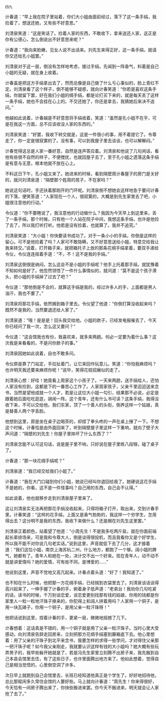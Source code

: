     四九 

   计春道：“早上我在院子里站着，你们大小姐由面前经过，落下了这一条手绢，我捡着了，想送还她，又有些不好意思。”

   刘清泉笑道：“这是笑话了。捡着人家的东西，不敢收下，拿来送还人家，这正是你有公德心，怎么倒说出不好意思来呢？”

   计春道：“我向来脸嫩，见女人说不出话来。刘先生来得正好，这一条手绢，就请你交还给孔小姐罢。”

   刘清泉对于这一层，倒没有怎样地考虑，接过手绢，先闻到一阵香气，料着是自己小姐的无疑，就在身上收着。

   计春虽是把这方手绢拿出去了，然而总像是自己做了什么亏心事似的，脸上青红不定。刘清泉看了这个样子，倒不能够不疑惑，就向计春笑道：“你若是喜欢这条手绢，你就留下罢，好在我们小姐的绸手绢，都是论打买下来的，就是每天丢了这样一条手绢，她也不会挂在心上的。不交还她了，你还是拿去，我猜她后来决不追问。”

   他越如此说着，计春越是不好意思将手绢收着，笑道：“虽然是孔小姐不在乎，可是在我这一方面，总不应该收没人家的东西的。”

   刘清泉笑道：“好罢，我收下转交就是，这是一件很小的事，用不着提它了。令尊走了，你一定是很寂寞的了。没有事，可以到我屋子里去谈谈，也可以解解闷。”

   计春觉得这总是人家一番好意，自然是连声答应着。刘清泉和他说了几句闲话，看他有些很不自然的样子，不便搅扰，也就回屋子去了，至于孔小姐之遗落这条手绢是有意与无意，根本他就不放在心上。

   不料这日下午，孔小姐又来了。她进来的时候，看到隔壁周计春屋子的房门是关好的，就问刘清泉道：“隔壁那个姓周的孩子，不在家吗？”

   她说这句话时，手还扶着那刚开的门环呢。刘清泉倒不想她会这样地急于要问计春的下落，便笑答道：“人家现在一个人，很寂寞的，大概是到先生家里去了吧，小姐很注意他的行动。”

   令仪道：“你不要瞎说了，我注意他的行动做什么？我因为今天早上到这里来，丢了一条手绢，那个时候，只有他一个人站在院子中间，我想这条手绢，也许是他捡了去了，所以我打听打听。他若是没有捡着，也就算了。我并不追究。”

   刘清泉笑道：“大小姐！你快要读书成功了。对于一条小小的手绢，你倒是这样的留心。可不是他捡着了吗？人家可不敢隐瞒，又不好意思送给小姐，特意交给我让我来转交。”说着，打开箱子来，就把箱托子上放的那条花绸手绢拿着，要双手递给令仪，令仪连连摇着手道：“不，不！这不是我的手绢。”

   刘清泉这倒很是纳闷，怎么这会不是小姐的手绢呢？他手上托着那手绢，就犹豫着不知如何是好了。他忽然领悟了一件什么事情似的，就问道：“莫不是这个孩子滑头，把小姐的手绢掉了过去了吧？”

   令仪道：“那他倒是不会的，就算这手绢是我的，经过许多人的手，上面都是男人油汗，我也不要了。”

   刘清泉将那花手绢，依然搁到箱子里去。令仪望了他道：“你倒打算没收起来吗？既然不是我的，当然要退还给人家了。”

   刘清泉道：“哦！是是是！回头我交给他。小姐的款子，已经发电报催去了，今天你已经问了我一次，怎么这又要问？”

   令仪道：“这会馆我也有份，我喜欢来，就多来两趟。何必一定要为着什么事？这次我是来看看的，不是问你款子的事。”

   刘清泉因她如此说着，自也不敢多问。

   令仪原是靠了门站定，手拉扯着门，让它来回作玩意儿。笑道：“你怕我麻烦吗？也许明天我还要来麻烦你呢！”说毕，笑得花枝招展似的走了。

   刘清泉心想：好哇！她竟看上周家这个小孩子了。一天来两趟，送手绢给人，还怕人家没有捡到，这都是下的一番苦心工作了。人家周家孩子，父亲千里迢迢送来念书，当然是望他成就一个人才，若是让这位大小姐一勾引，结果那不必说，必定是跟着她后面吃吃逛逛，胡闹一阵。这个青年，还有什么书可读？这条手绢，我得没收下来，不可以交给他。我们东家，顶了一个善人的头衔，倒养这样一个姑娘，真是替善人两个字丢脸。

   他想到这里，原是坐在桌子边喝茶的，却捏了拳头咚的一声在桌上捶了一下。不想这个时候，计春恰是由外面回来了，听到隔壁屋子里这样一下重响，就向了壁子大声问道：“隔壁的刘先生！你屋子里摔坏了什么东西了？”

   刘清泉怎能不认可这句话，说是屋子里不响，只好说在屋子里练八段锦，碰了桌子了。

   计春道：“那一块花绸手绢呢？”

   刘清泉道：“我已经交给我们小姐了。”

   计春道：“我在大门口碰到你们小姐，她说已经叫你退回给我了。她硬说这花手绢不是她的，你看，这不是一件怪事吗？自己用的东西，自己会不认得。”

   如此说着，他也就移步走到刘清泉屋子里来了。

   这让刘清泉实无法再把那花手绢没收起来，只得将箱子打开，取出来，交到计春手里。计春笑道：“这样的花手绢，上面又是香气勃勃的，我这样一个穷学生，怎用得出去？这分明不是我的东西，我收下来做什么？还是搁在刘先生这里罢。”

   刘清泉正着颜色，站着望了他道：“小周先生！不是我多吃两斤盐，就在你面前端起长辈排场来，可是我和令尊大人，倒是谈得很投机，而且我看你又是个好学生，所以我不能不对你说几句老实话。”说到这里，声音就低下去了几分，这才接着道：“我们这位小姐，南京上海苏杭二州，什么地方，都跑了一个够。阔小姐的脾气，她都有了。青年人和她在一处，决计交不出一个好来。现在青年人，动不动不就是讲爱情吗？她的爱情，可有些不同，是博爱的……”

   他说到这里，声音不觉地又高亢起来。计春点着头道：“好了！我知道了。”

   也不知在什么时候，他把那一方花绸手绢，已经揣到衣袋里去了。刘清泉谈话谈得高兴起来了，一伸手握了计春的手，俯着身子低声道：“老弟台！我劝你几句吃紧的话，读书的时候，千万别谈恋爱，谈恋爱更别找那有钱的姑娘，你用的钱都是你家里人一粒一粒地汗珠子换来的，你犯得上和阔人拼着用吗？人家用一个铜子，是用一块瓦碴子，你用一个铜子，是用父亲一粒汗珠呀！”

   他把话说到这里，捏着计春的手，更紧一层，微微地摇撼了几下。

   计春想着：这话真是不错的，用一个铜子就是用了父亲一粒汗珠子。当时心里大受感动，向刘清泉告辞走回房来，立刻把那方花绸手绢塞到藤箱底下去。他心里想着：用了父亲的汗珠子到北平来念书，我要怎样的求得一些学问，才对得住父亲那一把汗珠子呢？如今我父亲刚走，我就要认识这样有钱的大小姐吗？她大概有些玩弄男子的，我早些躲开她就是了，若是冯先生家里立刻腾不出房子来，我先搬到自己本县会馆里去住，有了这些日子，也许里面腾出地方来了。他如此想着，觉得自己是相当觉悟的，心里倒空洞了许多。

   次日早上就跑到自己会馆里去，长班已经知道他真正是个学生了。好好地招待他，总比那赋闲多久常住会馆的人要好些。马上就向计春道：“周先生！你来得很好，今天恰有一间房子腾出来了，你快些搬进来罢。你今天不搬进来，明天就会让人家抢了去了。”

